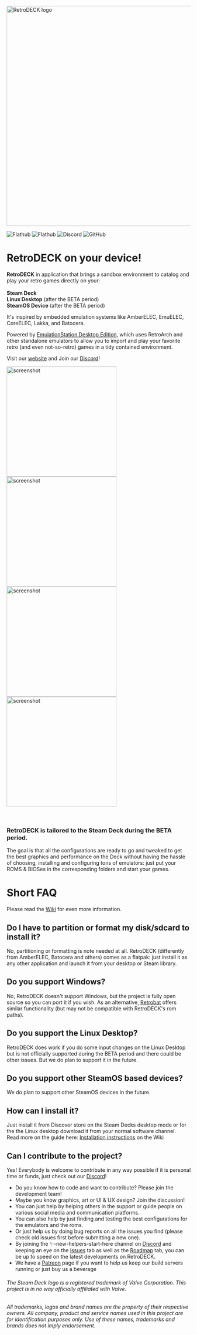 <p float="center">
    <img src="https://github.com/XargonWan/RetroDECK/blob/main/res/logo.png?raw=true" alt="RetroDECK logo" width="600"/>
</p>

![Flathub](https://img.shields.io/flathub/downloads/net.retrodeck.retrodeck)
![Flathub](https://img.shields.io/flathub/v/net.retrodeck.retrodeck)
![Discord](https://img.shields.io/discord/951662718102962256?label=discord)
![GitHub](https://img.shields.io/github/license/XargonWan/RetroDECK)

# RetroDECK on your device!

**RetroDECK** in application that brings a sandbox environment to catalog and play your retro games directly on your:
<br/><br/>
**Steam Deck**
<br/>
**Linux Desktop** (after the BETA period)
<br/>
**SteamOS Device** (after the BETA period)

It's inspired by embedded emulation systems like AmberELEC, EmuELEC, CoreELEC, Lakka, and Batocera.

Powered by [EmulationStation Desktop Edition](https://es-de.org), which uses RetroArch and other standalone emulators to allow you to import and play your favorite retro (and even not-so-retro) games in a tidy contained environment.

Visit our [website](https://retrodeck.net) and Join our [Discord](https://discord.gg/Dz3szYsP8g)!
<p float="center">
<img src="https://github.com/XargonWan/RetroDECK/blob/main/res/screenshots/screen03.jpeg?raw=true" alt="screenshot" width="300"/>
<img src="https://github.com/XargonWan/RetroDECK/blob/main/res/screenshots/screen04.jpeg?raw=true" alt="screenshot" width="300"/><br/>
<img src="https://github.com/XargonWan/RetroDECK/blob/main/res/screenshots/screen05.jpeg?raw=true" alt="screenshot" width="300"/>
<img src="https://github.com/XargonWan/RetroDECK/blob/main/res/screenshots/screen06.jpeg?raw=true" alt="screenshot" width="300"/>
</p>
<br/>

### RetroDECK is tailored to the Steam Deck during the BETA period.
The goal is that all the configurations are ready to go and tweaked to get the best graphics and performance on the Deck without having the hassle of choosing, installing and configuring tons of emulators: just put your ROMS & BIOSes in the corresponding folders and start your games.

# Short FAQ

Please read the [Wiki](https://github.com/XargonWan/RetroDECK/wiki) for even more information.

## Do I have to partition or format my disk/sdcard to install it?
No, partitioning or formatting is note needed at all. RetroDECK (differently from AmberELEC, Batocera and others) comes as a flatpak: just install it as any other application and launch it from your desktop or Steam library. 

## Do you support Windows?
No, RetroDECK doesn't support Windows, but the project is fully open source so you can port it if you wish. 
As an alternative, [Retrobat](http://www.retrobat.ovh/) offers similar functionality (but may not be compatible with RetroDECK's rom paths).

## Do you support the Linux Desktop?
RetroDECK does work if you do some input changes on the Linux Desktop but is not officially supported during the BETA period and there could be other issues. But we do plan to support it in the future.

## Do you support other SteamOS based devices?
We do plan to support other SteamOS devices in the future.

## How can I install it?
Just install it from Discover store on the Steam Decks desktop mode or for the the Linux desktop download it from your normal software channel.
<br/>
Read more on the guide here: [Installation instructions](https://github.com/XargonWan/RetroDECK/wiki/How-to:-Getting-started) on the Wiki

## Can I contribute to the project?
Yes! Everybody is welcome to contribute in any way possible if it is personal time or funds, just check out our [Discord](https://discord.gg/Dz3szYsP8g)!
- Do you know how to code and want to contribute? Please join the development team! 
- Maybe you know graphics, art or UI & UX design? Join the discussion!
- You can just help by helping others in the support or guide people on various social media and communication platforms.
- You can also help by just finding and testing the best configurations for the emulators and the roms.
- Or just help us by doing bug reports on all the issues you find (please check old issues first before submitting a new one).
- By joining the ✨-new-helpers-start-here channel on [Discord](discord.gg/Dz3szYsP8g) and keeping an eye on the [issues](https://github.com/XargonWan/RetroDECK/issues) tab as well as the [Roadmap](https://github.com/XargonWan/RetroDECK/milestones) tab, you can be up to speed on the latest developments on RetroDECK.
- We have a [Patreon](https://www.patreon.com/RetroDECK) page if you want to help us keep our build servers running or just buy us a beverage

###### The Steam Deck logo is a registered trademark of Valve Corporation. This project is in no way officially affiliated with Valve.<br/>

###### All trademarks, logos and brand names are the property of their respective owners. All company, product and service names used in this project are for identification purposes only. Use of these names, trademarks and brands does not imply endorsement.
